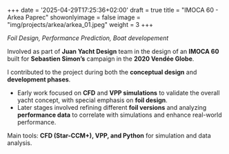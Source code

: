 +++
date = '2025-04-29T17:25:36+02:00'
draft = true
title = "IMOCA 60 - Arkea Paprec"
showonlyimage = false
image = "img/projects/arkea/arkea_01.jpeg"
weight = 3
+++

*Foil Design, Performance Prediction, Boat developement*

<!--more-->

Involved as part of **Juan Yacht Design** team in the design of an **IMOCA 60** built for **Sebastien Simon’s** campaign in the **2020 Vendée Globe**.

I contributed to the project during both the **conceptual design** and **development phases**.

*	Early work focused on **CFD** and **VPP simulations** to validate the overall yacht concept, with special emphasis on **foil design**.
*	Later stages involved refining different **foil versions** and analyzing **performance data** to correlate with simulations and enhance real-world performance.

Main tools: **CFD (Star-CCM+), VPP, and Python** for simulation and data analysis.

